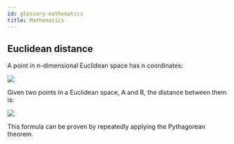 ```yaml
---
id: glossary-mathematics
title: Mathematics
---
```


## Euclidean distance
A point in n-dimensional Euclidean space has n coordinates:

![](http://chart.apis.google.com/chart?cht=tx&chl=A=(a_1,a_2,\cdots,a_n))

Given two points in a Euclidean space, A and B, the distance between them is:

![](http://chart.apis.google.com/chart?cht=tx&chl=d(A,B)=\sqrt{\sum_{i=1}^n(a_i-b_i)^2})

This formula can be proven by repeatedly applying the Pythagorean theorem.